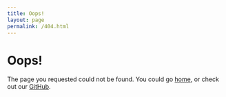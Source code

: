 ```yaml
---
title: Oops!
layout: page
permalink: /404.html
---
```


# Oops!
The page you requested could not be found. You could go [home](/index.html), or check out our [GitHub](https://github.com/arcturus-robotics).